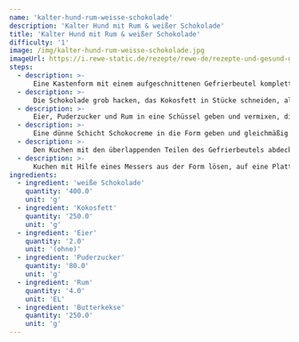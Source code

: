```yaml
---
name: 'kalter-hund-rum-weisse-schokolade'
description: 'Kalter Hund mit Rum & weißer Schokolade'
title: 'Kalter Hund mit Rum & weißer Schokolade'
difficulty: '1'
image: /img/kalter-hund-rum-weisse-schokolade.jpg
imageUrl: https://i.rewe-static.de/rezepte/rewe-de/rezepte-und-gesund-geniessen/rezepte/kalter-hund/kalter-hund-rum-weisse-schokolade/37-kalter-hund-mit-rum---weisser-schokolade_rdk-rds_rv_hd.jpg?resize=1480:589&crop=1280:460;center,center
steps:
  - description: >-
      Eine Kastenform mit einem aufgeschnittenen Gefrierbeutel komplett auskleiden.
  - description: >-
      Die Schokolade grob hacken, das Kokosfett in Stücke schneiden, alles in einen Topf geben und über einem heißen Wasserbad cremig rühren.
  - description: >-
      Eier, Puderzucker und Rum in eine Schüssel geben und vermixen, die Schokoladenmasse untermixen, dann erneut über das heiße Wasserbad stellen und nochmals mit einem Schneebesen cremig rühren.
  - description: >-
      Eine dünne Schicht Schokocreme in die Form geben und gleichmäßig auf dem Boden verteilen. Eine Schicht Butterkekse darauf legen, dann auf diese wiederum so viel Schokocreme geben, dass sie gerade bedeckt sind. Weiterschichten, bis die Form voll ist. Die letzte Schicht sollten Kekse sein.
  - description: >-
      Den Kuchen mit den überlappenden Teilen des Gefrierbeutels abdecken und mindestens 6 Stunden in den Kühlschrank stellen.
  - description: >-
      Kuchen mit Hilfe eines Messers aus der Form lösen, auf eine Platte stürzen und den Gefrierbeutel abziehen. In nicht zu dicke Scheiben geschnitten servieren.
ingredients:
  - ingredient: 'weiße Schokolade'
    quantity: '400.0'
    unit: 'g'
  - ingredient: 'Kokosfett'
    quantity: '250.0'
    unit: 'g'
  - ingredient: 'Eier'
    quantity: '2.0'
    unit: '(ohne)'
  - ingredient: 'Puderzucker'
    quantity: '80.0'
    unit: 'g'
  - ingredient: 'Rum'
    quantity: '4.0'
    unit: 'EL'
  - ingredient: 'Butterkekse'
    quantity: '250.0'
    unit: 'g'
---
```

